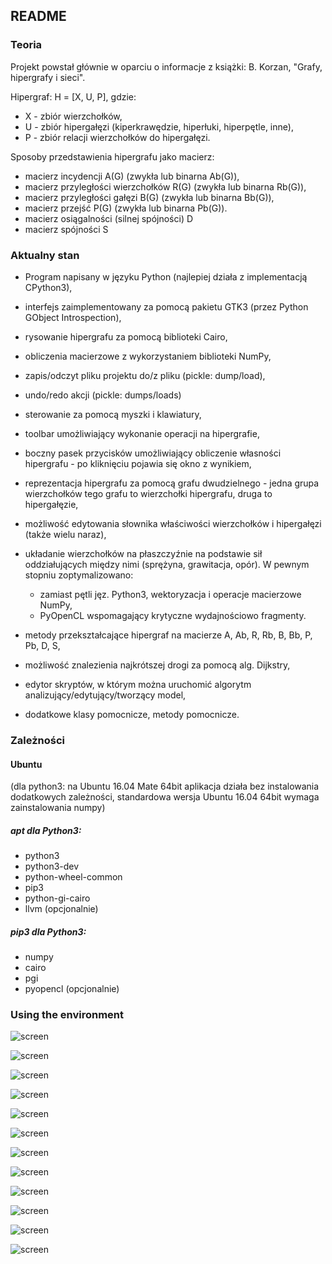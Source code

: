 ## README 

### Teoria 

Projekt powstał głównie w oparciu o informacje z książki: B. Korzan, "Grafy, hipergrafy i sieci".

Hipergraf: H = [X, U, P],
gdzie:

* X - zbiór wierzchołków,
* U - zbiór hipergałęzi (kiperkrawędzie, hiperłuki, hiperpętle, inne),
* P - zbiór relacji wierzchołków do hipergałęzi.

Sposoby przedstawienia hipergrafu jako macierz:

* macierz incydencji A(G) (zwykła lub binarna Ab(G)),
* macierz przyległości wierzchołków R(G) (zwykła lub binarna Rb(G)),
* macierz przyległości gałęzi B(G) (zwykła lub binarna Bb(G)),
* macierz przejść P(G) (zwykła lub binarna Pb(G)).
* macierz osiągalności (silnej spójności) D
* macierz spójności S

### Aktualny stan 

* Program napisany w języku Python (najlepiej działa z implementacją CPython3),
* interfejs zaimplementowany za pomocą pakietu GTK3 (przez Python GObject Introspection),
* rysowanie hipergrafu za pomocą biblioteki Cairo,
* obliczenia macierzowe z wykorzystaniem biblioteki NumPy,
* zapis/odczyt pliku projektu do/z pliku (pickle: dump/load),
* undo/redo akcji (pickle: dumps/loads)
* sterowanie za pomocą myszki i klawiatury,
* toolbar umożliwiający wykonanie operacji na hipergrafie,
* boczny pasek przycisków umożliwiający obliczenie własności hipergrafu - po kliknięciu pojawia się okno z wynikiem,
* reprezentacja hipergrafu za pomocą grafu dwudzielnego - jedna grupa wierzchołków tego grafu to wierzchołki hipergrafu, druga to hipergałęzie,
* możliwość edytowania słownika właściwości wierzchołków i hipergałęzi (także wielu naraz),
* układanie wierzchołków na płaszczyźnie na podstawie sił oddziałujących między nimi (sprężyna, grawitacja, opór). 
W pewnym stopniu zoptymalizowano:

    - zamiast pętli jęz. Python3, wektoryzacja i operacje macierzowe NumPy,
    - PyOpenCL wspomagający krytyczne wydajnościowo fragmenty.

* metody przekształcające hipergraf na macierze A, Ab, R, Rb, B, Bb, P, Pb, D, S,
* możliwość znalezienia najkrótszej drogi za pomocą alg. Dijkstry,
* edytor skryptów, w którym można uruchomić algorytm analizujący/edytujący/tworzący model,
* dodatkowe klasy pomocnicze, metody pomocnicze.

### Zależności 

#### Ubuntu 

(dla python3: na Ubuntu 16.04 Mate 64bit aplikacja działa bez instalowania dodatkowych zależności, standardowa wersja Ubuntu 16.04 64bit wymaga zainstalowania numpy)

##### apt dla Python3: 

* python3
* python3-dev
* python-wheel-common
* pip3
* python-gi-cairo
* llvm (opcjonalnie)

##### pip3 dla Python3: 

* numpy
* cairo
* pgi
* pyopencl (opcjonalnie)

### Using the environment

![screen](https://raw.githubusercontent.com/michal2229/environment-to-analyze-systems-modeled-as-hypergraphs-or-hypernetworks/master/results/screen01.png)

![screen](https://raw.githubusercontent.com/michal2229/environment-to-analyze-systems-modeled-as-hypergraphs-or-hypernetworks/master/results/screen02.png)

![screen](https://raw.githubusercontent.com/michal2229/environment-to-analyze-systems-modeled-as-hypergraphs-or-hypernetworks/master/results/screen03.png)

![screen](https://raw.githubusercontent.com/michal2229/environment-to-analyze-systems-modeled-as-hypergraphs-or-hypernetworks/master/results/screen04.png)

![screen](https://raw.githubusercontent.com/michal2229/environment-to-analyze-systems-modeled-as-hypergraphs-or-hypernetworks/master/results/screen05.png)

![screen](https://raw.githubusercontent.com/michal2229/environment-to-analyze-systems-modeled-as-hypergraphs-or-hypernetworks/master/results/screen06.png)

![screen](https://raw.githubusercontent.com/michal2229/environment-to-analyze-systems-modeled-as-hypergraphs-or-hypernetworks/master/results/screen07.png)

![screen](https://raw.githubusercontent.com/michal2229/environment-to-analyze-systems-modeled-as-hypergraphs-or-hypernetworks/master/results/screen08.png)

![screen](https://raw.githubusercontent.com/michal2229/environment-to-analyze-systems-modeled-as-hypergraphs-or-hypernetworks/master/results/screen09.png)

![screen](https://raw.githubusercontent.com/michal2229/environment-to-analyze-systems-modeled-as-hypergraphs-or-hypernetworks/master/results/screen10.png)

![screen](https://raw.githubusercontent.com/michal2229/environment-to-analyze-systems-modeled-as-hypergraphs-or-hypernetworks/master/results/screen11.png)

![screen](https://raw.githubusercontent.com/michal2229/environment-to-analyze-systems-modeled-as-hypergraphs-or-hypernetworks/master/results/screen12.png)
